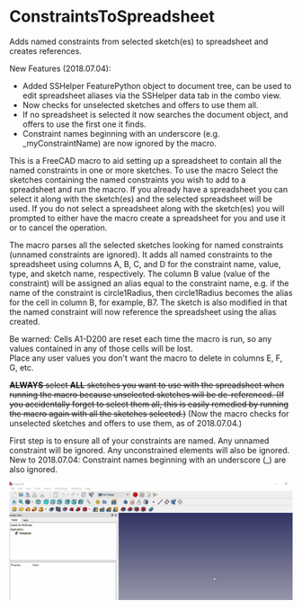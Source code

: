 # ConstraintsToSpreadsheet
Adds named constraints from selected sketch(es) to spreadsheet and creates references.

New Features (2018.07.04):
<ul>
<li>Added SSHelper FeaturePython object to document tree, can be used to edit spreadsheet aliases via the SSHelper data tab in the combo view.</li>
  <li>Now checks for unselected sketches and offers to use them all.</li>
<li>If no spreadsheet is selected it now searches the document object, and offers to use the first one it finds.</li>
<li>Constraint names beginning with an underscore (e.g. _myConstraintName) are now ignored by the macro.</li>
  </ul>

This is a FreeCAD macro to aid setting up a spreadsheet to contain all the named constraints in one or more sketches.  To use the macro 
Select the sketches containing the named constraints you wish to add to a spreadsheet and run the macro.  If you already have 
a spreadsheet you can select it along with the sketch(es) and the selected spreadsheet will be used.  If you do not select a 
spreadsheet along with the sketch(es) you will prompted to either have the macro create a spreadsheet for you and use it or to 
cancel the operation.

The macro parses all the selected sketches looking for named constraints (unnamed constraints are ignored).  It adds all named 
constraints to the spreadsheet using columns A, B, C, and D for the constraint name, value, type, and sketch name, respectively. 
The column B value (value of the constraint) will be assigned an alias equal to the constraint name, e.g. if the name of the 
constraint is circle1Radius, then circle1Radius becomes the alias for the cell in column B, for example, B7.  The sketch is 
also modified in that the named constraint will now reference the spreadsheet using the alias created.

Be warned: Cells A1-D200 are reset each time the macro is run, so any values contained in any of those cells will be lost.  
Place any user values you don't want the macro to delete in columns E, F, G, etc.

<strike>**ALWAYS** select **ALL** sketches you want to use with the spreadsheet when running the macro because unselected sketches 
will be de-referenced.  (If you accidentally forget to select them all, this is easily remedied by running the macro again 
with all the sketches selected.)</strike> (Now the macro checks for unselected sketches and offers to use them, as of 2018.07.04.)

First step is to ensure all of your constraints are named.  Any unnamed constraint will be ignored.  Any unconstrained elements will also be ignored.  New to 2018.07.04: Constraint names beginning with an underscore (_) are also ignored.

<img src="constraints-to-spreadsheet.gif" alt="animated gif">
